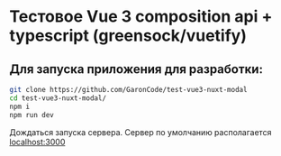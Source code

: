 # Тестовое Vue 3 composition api + typescript (greensock/vuetify)
## Для запуска приложения для разработки:
```bash
git clone https://github.com/GaronCode/test-vue3-nuxt-modal
cd test-vue3-nuxt-modal/
npm i
npm run dev
```
Дождаться запуска сервера.
Сервер по умолчанию располагается [localhost:3000](http://localhost:3000/)
